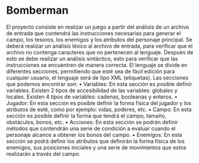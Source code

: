 # Bomberman
El proyecto  consiste en realizar un juego a partir del análisis de un archivo de entrada que contendrá las instrucciones necesarias para generar el campo, los tesoros, los enemigos y los atributos del personaje principal. Se deberá realizar un análisis léxico al archivo de entrada, para verificar que el archivo no contenga caracteres que no pertenecen al lenguaje. Después de esto se debe realizar un análisis sintáctico, esto para verificar que las instrucciones se encuentren de manera correcta.
El lenguaje se divide en diferentes secciones, permitiendo que esté sea de fácil edición
para cualquier usuario, el lenguaje será de tipo XML (etiquetas). Las secciones que
podemos encontrar son:
• Variables: En esta sección es posible definir variables. Existen 2 tipos de
accesibilidad de las variables: globales y locales. Existen 4 tipos de variables:
cadenas, booleanas y enteros.
• Jugador: En esta sección es posible definir la forma física del jugador y los
atributos de esté, como por ejemplo: vidas, poderes, etc.
• Campo: En esta sección es posible definir la forma que tendrá el campo, tamaño,
obstáculos, bonos, etc.
• Acciones: En esta sección se podrán definir métodos que contendrán una serie
de condición a evaluar cuando el personaje alcance a obtener los bonos del
campo.
• Enemigos: En esta sección se podrá definir los atributos que definirán la forma
física de los enemigos, sus posiciones iniciales y una serie de movimientos que
estos realizarán a través del campo.
